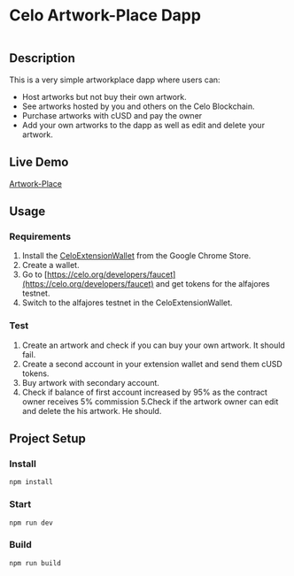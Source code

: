 # Celo Artwork-Place Dapp
![]()

## Description
This is a very simple artworkplace dapp where users can:
* Host artworks but not buy their own artwork.
* See artworks hosted by you and others on the Celo Blockchain.
* Purchase artworks with cUSD and pay the owner
* Add your own artworks to the dapp as well as edit and delete your artwork.
 

## Live Demo
[Artwork-Place](https://dacadeorg.github.io/celo-marketplace-dapp/)

## Usage

### Requirements
1. Install the [CeloExtensionWallet](https://chrome.google.com/webstore/detail/celoextensionwallet/kkilomkmpmkbdnfelcpgckmpcaemjcdh?hl=en) from the Google Chrome Store.
2. Create a wallet.
3. Go to [https://celo.org/developers/faucet](https://celo.org/developers/faucet) and get tokens for the alfajores testnet.
4. Switch to the alfajores testnet in the CeloExtensionWallet.

### Test
1. Create an artwork and check if you can buy your own artwork. It should fail.
2. Create a second account in your extension wallet and send them cUSD tokens.
3. Buy artwork with secondary account.
4. Check if balance of first account increased by 95% as the contract owner receives 5% commission
5.Check if the artwork owner can edit and delete the his artwork. He should.


## Project Setup

### Install
```
npm install
```

### Start
```
npm run dev
```

### Build
```
npm run build
